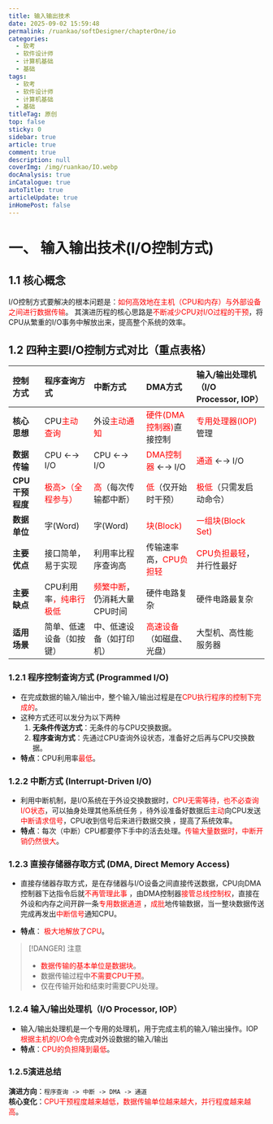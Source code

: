 ```yaml
---
title: 输入输出技术
date: 2025-09-02 15:59:48
permalink: /ruankao/softDesigner/chapterOne/io
categories:
  - 软考
  - 软件设计师
  - 计算机基础
  - 基础
tags:
  - 软考
  - 软件设计师
  - 计算机基础
  - 基础
titleTag: 原创
top: false
sticky: 0
sidebar: true
article: true
comment: true
description: null
coverImg: /img/ruankao/IO.webp
docAnalysis: true
inCatalogue: true
autoTitle: true
articleUpdate: true
inHomePost: false
---
```


# 一、 输入输出技术(I/O控制方式)

## 1.1 核心概念

I/O控制方式要解决的根本问题是：<font style="color:red">如何高效地在主机（CPU和内存）与外部设备之间进行数据传输</font>。
其演进历程的核心思路是<font style="color:red">不断减少CPU对I/O过程的干预</font>，将CPU从繁重的I/O事务中解放出来，提高整个系统的效率。

## 1.2 四种主要I/O控制方式对比（重点表格）

| 控制方式        | **程序查询方式**                                  | **中断方式**                                       | **DMA方式**                                     | **输入/输出处理机（I/O Processor, IOP）**              |
|:------------|:--------------------------------------------|:-----------------------------------------------|:----------------------------------------------|:----------------------------------------------|
| **核心思想**    | CPU<font style="color:red">主动查询</font>      | 外设<font style="color:red">主动通知</font>          | <font style="color:red">硬件(DMA控制器)</font>直接控制 | <font style="color:red">专用处理器(IOP)</font> 管理  |
| **数据传输**    | CPU ←→ I/O                                  | CPU ←→ I/O                                     | <font style="color:red">DMA控制器</font> ←→ I/O  | <font style="color:red">通道</font> ←→ I/O      |
| **CPU干预程度** | <font style="color:red">极高>（全程参与）</font>    | <font style="color:red">高</font>（每次传输都中断）      | <font style="color:red">低</font>（仅开始时干预）      | <font style="color:red">极低</font>（只需发启动命令）    |
| **数据单位**    | 字(Word)                                     | 字(Word)                                        | <font style="color:red">块(Block)</font>       | <font style="color:red">一组块(Block Set)</font> |
| **主要优点**    | 接口简单，易于实现                                   | 利用率比程序查询高                                      | 传输速率高，<font style="color:red">CPU负担轻</font>   | <font style="color:red">CPU负担最轻</font>，并行性最好  |
| **主要缺点**    | CPU利用率<font style="color:red">，纯串行极低</font> | <font style="color:red">频繁中断</font>，仍消耗大量CPU时间 | 硬件电路复杂                                        | 硬件电路最复杂                                       |
| **适用场景**    | 简单、低速设备（如按键）                                | 中、低速设备（如打印机）                                   | <font style="color:red">高速设备</font>（如磁盘、光盘）   | 大型机、高性能服务器                                    |

### 1.2.1 程序控制查询方式 (Programmed I/O)

- 在完成数据的输入/输出中，整个输入/输出过程是在<font style="color:red">CPU执行程序的控制下完成的</font>。
- 这种方式还可以发分为以下两种
  1. **无条件传送方式**：无条件的与CPU交换数据。
  2. **程序查询方式**：先通过CPU查询外设状态，准备好之后再与CPU交换数据。
- **特点**：CPU利用率<font style="color:red">最低</font>。

### 1.2.2 中断方式 (Interrupt-Driven I/O)

- 利用中断机制，是I/O系统在于外设交换数据时，<font style="color:red">CPU无需等待，也不必查询I/O状态</font>，可以抽身处理其他系统任务
，待外设准备好数据后<font style="color:red">主动</font>向CPU发送<font style="color:red">中断请求信号</font>，CPU收到信号后来进行数据交换
，提高了系统效率。
- **特点**：每次（中断）CPU都要停下手中的活去处理。<font style="color:red">传输大量数据时，中断开销仍然很大</font>。

### 1.2.3 直接存储器存取方式 (DMA, Direct Memory Access)

- 直接存储器存取方式，是在存储器与I/O设备之间直接传送数据，CPU向DMA控制器下达指令后就<font style="color:red">不再管理此事</font>
，由DMA控制器<font style="color:red">接管总线控制权</font>，直接在外设和内存之间开辟一条<font style="color:red">专用数据通道</font>
，<font style="color:red">成批</font>地传输数据，当一整块数据传送完成再发出<font style="color:red">中断信号</font>通知CPU。

- **特点**： <font style="color:red">极大地解放了CPU</font>。

> [!DANGER] 注意
> - <font style="color:red">数据传输的基本单位是数据块</font>。
> - 数据传输过程中<font style="color:red">不需要CPU干预</font>。
> - 仅在传输开始和结束时需要CPU处理。

### 1.2.4 输入/输出处理机（I/O Processor, IOP）

- 输入/输出处理机是一个专用的处理机，用于完成主机的输入/输出操作。IOP<font style="color:red">根据主机的I/O命令</font>完成对外设数据的输入/输出
- **特点**：<font style="color:red">CPU的负担降到最低</font>。

### 1.2.5演进总结

**演进方向**：`程序查询 -> 中断 -> DMA -> 通道`  
**核心变化**：<font style="color:red">CPU干预程度越来越低，数据传输单位越来越大，并行程度越来越高</font>。